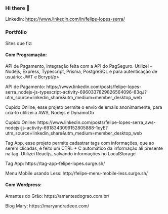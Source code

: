 ### Hi there 👋

Linkedin: https://www.linkedin.com/in/felipe-lopes-serra/
<br>

<h3>Portfólio</h3>
<p>Sites que fiz: <p>
  <h4>Com Programação: </h4>
  <p>API de Pagamento, integração feita com a API do PagSeguro. Utilizei - Nodejs, Express, Typescript, Prisma, PostgreSQL e para autenticação de usuário: JWT e Bcrypt/p>
  <p>API de Pagamento: https://www.linkedin.com/posts/felipe-lopes-serra_nodejs-js-typescript-activity-6960337829826564096-83qJ?utm_source=linkedin_share&utm_medium=member_desktop_web </p>
  <p>Cupido Online, esse projeto permite o envio de emails anonimamente, para criá-lo utilizei a AWS, Nodejs e DynamoDb</p>
  <p>Cupido Online: https://www.linkedin.com/posts/felipe-lopes-serra_aws-nodejs-js-activity-6918343099152805888-1oyE?utm_source=linkedin_share&utm_medium=member_desktop_web </p>
  <p>Tag App, esse projeto permite cadastrar tags com informações, que ao serem clicadas, é feito um CTRL + C automático da informação ali presente na tag. Utilizei Reactjs, salvando informações no LocalStorage</p>
  <p>Tag App: https://tag-app-felipe-lopes.surge.sh/</p>
  <p>Menu Mobile usando Less: http://felipe-menu-mobile-less.surge.sh/</p>
  <h4>Com Wordpress: </h4>
  <p>Amantes do Grão: https://amantesdograo.com.br/ </p>
  <p>Blog Mary: https://maryandradeee.com/</p>

<!--
**felipelp121/felipelp121** is a ✨ _special_ ✨ repository because its `README.md` (this file) appears on your GitHub profile.

Here are some ideas to get you started:

- 🔭 I’m currently working on ...
- 🌱 I’m currently learning ...
- 👯 I’m looking to collaborate on ...
- 🤔 I’m looking for help with ...
- 💬 Ask me about ...
- 📫 How to reach me: ...
- 😄 Pronouns: ...
- ⚡ Fun fact: ...
-->
